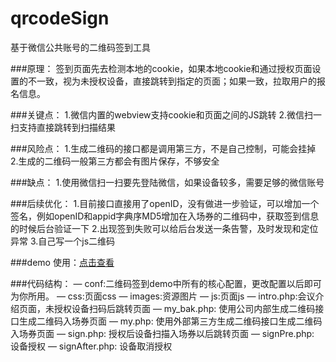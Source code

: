 qrcodeSign
==========

基于微信公共账号的二维码签到工具

###原理：
     签到页面先去检测本地的cookie，如果本地cookie和通过授权页面设置的不一致，视为未授权设备，直接跳转到指定的页面；如果一致，拉取用户的报名信息。
     
###关键点：
     1.微信内置的webview支持cookie和页面之间的JS跳转
     2.微信扫一扫支持直接跳转到扫描结果

###风险点：
     1.生成二维码的接口都是调用第三方，不是自己控制，可能会挂掉
     2.生成的二维码一般第三方都会有图片保存，不够安全

###缺点：
     1.使用微信扫一扫要先登陆微信，如果设备较多，需要足够的微信账号

###后续优化：
     1.目前接口直接用了openID，没有做进一步验证，可以增加一个签名，例如openID和appid字典序MD5增加在入场券的二维码中，获取签到信息的时候后台验证一下
     2.出现签到失败可以给后台发送一条告警，及时发现和定位异常
     3.自己写一个js二维码
    
###demo 使用：[点击查看](http://bihe0832.sinaapp.com/?p=146)

###代码结构：
     — conf:二维码签到demo中所有的核心配置，更改配置以后即可为你所用。
     — css:页面css
     — images:资源图片
     — js:页面js
     — intro.php:会议介绍页面，未授权设备扫码后跳转页面
     — my_bak.php: 使用公司内部生成二维码接口生成二维码入场券页面
     — my.php: 使用外部第三方生成二维码接口生成二维码入场券页面
     — sign.php: 授权后设备扫描入场券以后跳转页面
     — signPre.php: 设备授权
     — signAfter.php: 设备取消授权
